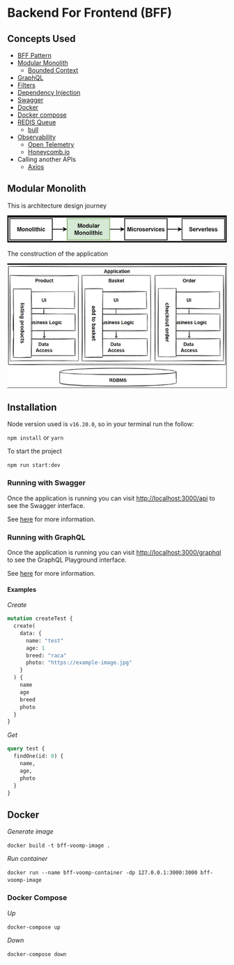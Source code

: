 # Backend For Frontend (BFF)


## Concepts Used

- [BFF Pattern](https://aws.amazon.com/pt/blogs/mobile/backends-for-frontends-pattern/#:~:text=According%20to%20Sam%20Newman%2C%20the,one%20general%2Dpurpose%20API%20backend.)
- [Modular Monolith](https://medium.com/design-microservices-architecture-with-patterns/microservices-killer-modular-monolithic-architecture-ac83814f6862)
    - [Bounded Context](https://martinfowler.com/bliki/BoundedContext.html)
- [GraphQL](https://docs.nestjs.com/graphql/quick-start)
- [Filters](https://docs.nestjs.com/exception-filters)
- [Dependency Injection](https://docs.nestjs.com/fundamentals/custom-providers#non-class-based-provider-tokens)
- [Swagger](https://docs.nestjs.com/openapi/introduction)
- [Docker](https://docs.docker.com/get-started/overview/)
- [Docker compose](https://docs.docker.com/compose/)
- [REDIS Queue](https://redis.com/glossary/redis-queue/)
    - [bull](https://www.npmjs.com/package/bull)
- [Observability](https://www.splunk.com/en_us/blog/learn/observability.html#:~:text=Simply%20put%3A%20Observability%20is%20the,from%20outputs%2C%20namely%20sensor%20data.)
    - [Open Telemetry](https://opentelemetry.io/)
    - [Honeycomb.io](https://www.honeycomb.io/)
- Calling another APIs
    - [Axios](https://axios-http.com/ptbr/)

## Modular Monolith

This is architecture design journey

<img src="assets/architecture_design_journey.png"/>

The construction of the application

<img src="assets/modules.png"/>

## Installation

Node version used is `v16.20.0`, so in your terminal run the follow:

`npm install` or `yarn`

To start the project

`npm run start:dev`

### Running with Swagger

Once the application is running you can visit [http://localhost:3000/api](http://localhost:3000/api) to see the Swagger interface.

See [here](https://docs.nestjs.com/recipes/swagger#bootstrap) for more information.

### Running with GraphQL

Once the application is running you can visit [http://localhost:3000/graphql](http://localhost:3000/graphql) to see the GraphQL Playground interface.

See [here](https://docs.nestjs.com/graphql/quick-start) for more information.

#### Examples

*Create*

```graphql
mutation createTest {
  create(
    data: {
      name: "test"
      age: 1
      breed: "raca"
      photo: "https://example-image.jpg"
    }
  ) {
    name
    age
    breed
    photo
  }
}
```

*Get*
```graphql
query test {
  findOne(id: 0) {
    name,
    age,
    photo
  }
}
```

## Docker

*Generate image*

`docker build -t bff-voomp-image .`

*Run container*

`docker run --name bff-voomp-container -dp 127.0.0.1:3000:3000 bff-voomp-image`

### Docker Compose

*Up*

`docker-compose up`

*Down*

`docker-compose down`
